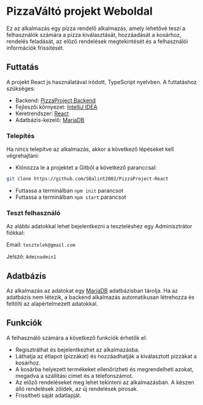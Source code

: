 # PizzaVáltó projekt Weboldal
Ez az alkalmazás egy pizza rendelő alkalmazás, amely lehetővé teszi a felhasználók számára a pizza kiválasztását, hozzáadását a kosárhoz, rendelés feladását, az előző rendelések megtekintését és a felhasználói információk frissítését.
## Futtatás

A projekt React js használatával íródott, TypeScript nyelvben. A futtatáshoz szükséges:
- Backend: [PizzaProject Backend](https://github.com/SBalint2002/PizzaProject-spring)
- Fejleszői környezet: [IntelliJ IDEA](https://www.jetbrains.com/idea/)
- Keretrendszer: [React](https://react.dev/)
- Adatbázis-kezelő: [MariaDB](https://mariadb.org/)


### Telepítés

Ha nincs telepítve az alkalmazás, akkor a következő lépéseket kell végrehajtani:

- Klónozza le a projektet a Gitből a következő paranccsal:
```bash
git clone https://github.com/SBalint2002/PizzaProject-React
```
- Futtassa a terminálban ```npm init``` parancsot
- Futtassa a terminálban ```npm start``` parancsot

### Teszt felhasználó
Az alábbi adatokkal lehet bejelentkezni a teszteléshez egy Adminisztrátor fiókkal:

Email: ```tesztelek@gmail.com```

Jelszó: ```Adminadmin1```

## Adatbázis
Az alkalmazás az adatokat egy [MariaDB](https://mariadb.org/) adatbázisban tárolja. Ha az adatbázis nem létezik, a backend alkalmazás automatikusan létrehozza és feltölti az alapértelmezett adatokkal.

## Funkciók
A felhasználó számára a következő funkciók érhetők el:

- Regisztrálhat és bejelentkezhet az alkalmazásba.
- Láthatja az étlapot (pizzákat) és hozzáadhatják a kiválasztott pizzákat a kosárhoz.
- A kosárba helyezett termékeket ellenőrizheti és megrendelheti azokat, megadva a szállítási címet és a telefonszámot.
- Az előző rendeléseket meg lehet tekinteni az alkalmazásban. A készen álló rendelések zöldek, az új rendelések pirosak.
- Frissítheti saját adatlapját.
